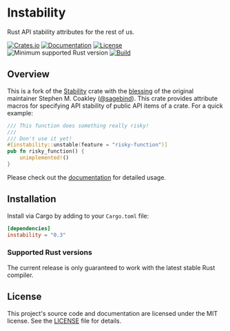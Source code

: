 # Instability

Rust API stability attributes for the rest of us.

[![Crates.io](https://img.shields.io/crates/v/instability.svg)](https://crates.io/crates/instability)
[![Documentation](https://docs.rs/instability/badge.svg)][documentation]
[![License](https://img.shields.io/badge/license-MIT-blue.svg)](LICENSE)
![Minimum supported Rust version](https://img.shields.io/badge/rustc-1.61+-yellow.svg)
[![Build](https://github.com/ratatui-org/ininstability/workflows/ci/badge.svg)](https://github.com/sagebind/stability/actions)

## Overview

This is a fork of the [Stability](https://crates.io/crates/stability) crate with the
[blessing](https://github.com/sagebind/stability/issues/12) of the original maintainer Stephen M.
Coakley ([@sagebind](https://github.com/sagebind)). This crate provides attribute macros for
specifying API stability of public API items of a crate. For a quick example:

```rust
/// This function does something really risky!
///
/// Don't use it yet!
#[instability::unstable(feature = "risky-function")]
pub fn risky_function() {
    unimplemented!()
}
```

Please check out the [documentation] for detailed usage.

## Installation

Install via Cargo by adding to your `Cargo.toml` file:

```toml
[dependencies]
instability = "0.3"
```

### Supported Rust versions

The current release is only guaranteed to work with the latest stable Rust compiler.

## License

This project's source code and documentation are licensed under the MIT license. See the [LICENSE](LICENSE) file for details.

[documentation]: https://docs.rs/instability
